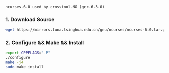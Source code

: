 ```
ncurses-6.0 used by crosstool-NG (gcc-6.3.0)
```

### 1. Download Source

```bash
wget https://mirrors.tuna.tsinghua.edu.cn/gnu/ncurses/ncurses-6.0.tar.gz
```

### 2. Configure && Make && Install

```bash
export CPPFLAGS="-P"
./configure
make -j4
sudo make install
```
